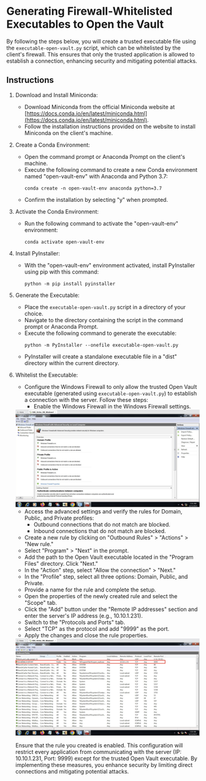 # Generating Firewall-Whitelisted Executables to Open the Vault

By following the steps below, you will create a trusted executable file using the `executable-open-vault.py` script, which can be whitelisted by the client's firewall. This ensures that only the trusted application is allowed to establish a connection, enhancing security and mitigating potential attacks.

## Instructions

1. Download and Install Miniconda:
   - Download Miniconda from the official Miniconda website at [https://docs.conda.io/en/latest/miniconda.html](https://docs.conda.io/en/latest/miniconda.html).
   - Follow the installation instructions provided on the website to install Miniconda on the client's machine.

2. Create a Conda Environment:
   - Open the command prompt or Anaconda Prompt on the client's machine.
   - Execute the following command to create a new Conda environment named "open-vault-env" with Anaconda and Python 3.7:
     ```
     conda create -n open-vault-env anaconda python=3.7
     ```
   - Confirm the installation by selecting "y" when prompted.

3. Activate the Conda Environment:
   - Run the following command to activate the "open-vault-env" environment:
     ```
     conda activate open-vault-env
     ```

4. Install PyInstaller:
   - With the "open-vault-env" environment activated, install PyInstaller using pip with this command:
     ```
     python -m pip install pyinstaller
     ```

5. Generate the Executable:
   - Place the `executable-open-vault.py` script in a directory of your choice.
   - Navigate to the directory containing the script in the command prompt or Anaconda Prompt.
   - Execute the following command to generate the executable:
     ```
     python -m PyInstaller --onefile executable-open-vault.py
     ```
   - PyInstaller will create a standalone executable file in a "dist" directory within the current directory.

6. Whitelist the Executable:
   - Configure the Windows Firewall to only allow the trusted Open Vault executable (generated using `executable-open-vault.py`) to establish a connection with the server. Follow these steps:
     - Enable the Windows Firewall in the Windows Firewall settings.

   <div align="center">
      <img src="https://github.com/BenIlies/CS394X/raw/main/KGL-win/Mitigations/firewall-enabling.PNG" alt="Enabling firewall">
   </div>

   - Access the advanced settings and verify the rules for Domain, Public, and Private profiles:
      - Outbound connections that do not match are blocked.
      - Inbound connections that do not match are blocked.
   - Create a new rule by clicking on "Outbound Rules" > "Actions" > "New rule."
   - Select "Program" > "Next" in the prompt.
   - Add the path to the Open Vault executable located in the "Program Files" directory. Click "Next."
   - In the "Action" step, select "Allow the connection" > "Next."
   - In the "Profile" step, select all three options: Domain, Public, and Private.
   - Provide a name for the rule and complete the setup.
   - Open the properties of the newly created rule and select the "Scope" tab.
   - Click the "Add" button under the "Remote IP addresses" section and enter the server's IP address (e.g., 10.10.1.231).
   - Switch to the "Protocols and Ports" tab.
   - Select "TCP" as the protocol and add "9999" as the port.
   - Apply the changes and close the rule properties.

   <div align="center">
      <img src="https://github.com/BenIlies/CS394X/raw/main/KGL-win/Mitigations/executable-whitelisted.PNG" alt="Executable whitelisted">
   </div>

   Ensure that the rule you created is enabled. This configuration will restrict every application from communicating with the server (IP: 10.10.1.231, Port: 9999) except for the trusted Open Vault executable. By implementing these measures, you enhance security by limiting direct connections and mitigating potential attacks.
